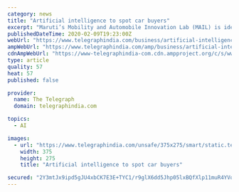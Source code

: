 ```yaml
---
category: news
title: "Artificial intelligence to spot car buyers"
excerpt: "Maruti’s Mobility and Automobile Innovation Lab (MAIL) is identifying start-ups that can help it solve some of its operational problems. (iStock) Auto companies are using artificial intelligence (AI) and machine learning (ML) to identify potential buyers from among the walk-ins and enquiries in showrooms. They are also gauging consumer ..."
publishedDateTime: 2020-02-09T19:23:00Z
webUrl: "https://www.telegraphindia.com/business/artificial-intelligence-to-spot-car-buyers/cid/1743777"
ampWebUrl: "https://www.telegraphindia.com/amp/business/artificial-intelligence-to-spot-car-buyers/cid/1743777"
cdnAmpWebUrl: "https://www-telegraphindia-com.cdn.ampproject.org/c/s/www.telegraphindia.com/amp/business/artificial-intelligence-to-spot-car-buyers/cid/1743777"
type: article
quality: 57
heat: 57
published: false

provider:
  name: The Telegraph
  domain: telegraphindia.com

topics:
  - AI

images:
  - url: "https://www.telegraphindia.com/unsafe/375x275/smart/static.telegraphindia.com/derivative/THE_TELEGRAPH/1743777/16X9/imagebc5d3c38-fb52-4559-961c-12cd703195e1.jpg"
    width: 375
    height: 275
    title: "Artificial intelligence to spot car buyers"

secured: "2Y3mtJx9ipd5gJU4xbCK7E3E+TYC1/r9glX6dd5Jhp05lxBQfXlp11muR4YVqydaePIDK6sSOfETLs3CkXbRcw0BY43WVj/SKCsIZPTt6P7MWQAwlqMOH0TB1UTfWUG2XF6CHzKZXr+fl9NPzAt60EDjwiRU5SYcQidVZShPDGejlqdYco1LqAtNHnwrawunTr9USI07+RbyA08kDuRebO+mf4+BBR9CJdLaoN+WX+Po5SyVPWeoTJOfEtNmF2UiI7rb0wAWp4IGv/NymmMiQGu85AygHjdMI+YZgRfBWvnBDbw3EJB0VnbZj+BxYm7R;w9ITYIMvrkmmHyTXZJZWGA=="
---
```


